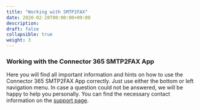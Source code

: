 ```yaml
---
title: "Working with SMTP2FAX"
date: 2020-02-28T00:00:00+09:00
description: 
draft: false
collapsible: true
weight: 3
---
```

### Working with the Connector 365 SMTP2FAX App 

Here you will find all important information and hints on how to use the Connector 365 SMTP2FAX App correctly. 
Just use either the bottom or left navigation menu. 
In case a question could not be answered, we will be happy to help you personally. You can find the necessary contact information on the [support page](en-us/apps/help-and-support/). 
